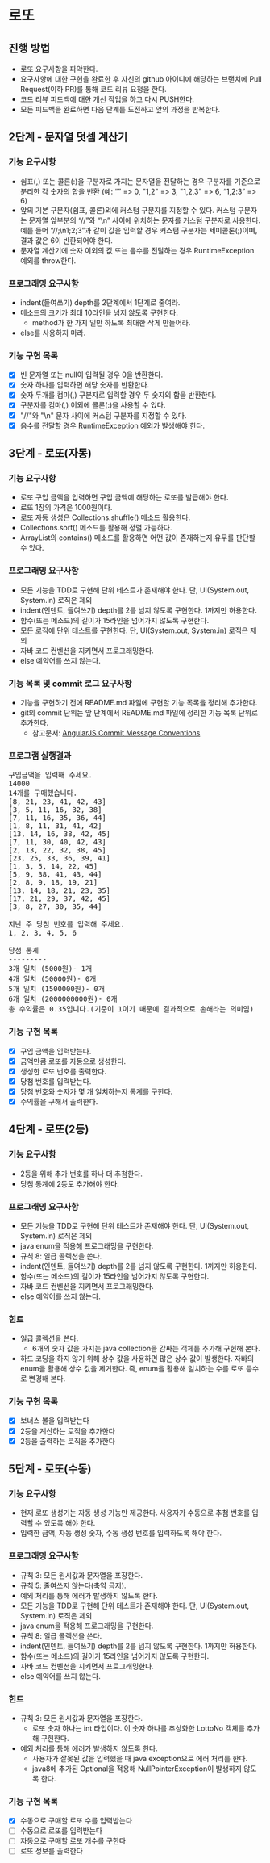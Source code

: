 # 로또
## 진행 방법
* 로또 요구사항을 파악한다.
* 요구사항에 대한 구현을 완료한 후 자신의 github 아이디에 해당하는 브랜치에 Pull Request(이하 PR)를 통해 코드 리뷰 요청을 한다.
* 코드 리뷰 피드백에 대한 개선 작업을 하고 다시 PUSH한다.
* 모든 피드백을 완료하면 다음 단계를 도전하고 앞의 과정을 반복한다.

## 2단계 - 문자열 덧셈 계산기

### 기능 요구사항
- 쉼표(,) 또는 콜론(:)을 구분자로 가지는 문자열을 전달하는 경우 구분자를 기준으로 분리한 각 숫자의 합을 반환 (예: “” => 0, "1,2" => 3, "1,2,3" => 6, “1,2:3” => 6)
- 앞의 기본 구분자(쉼표, 콜론)외에 커스텀 구분자를 지정할 수 있다. 커스텀 구분자는 문자열 앞부분의 “//”와 “\n” 사이에 위치하는 문자를
  커스텀 구분자로 사용한다. 예를 들어 “//;\n1;2;3”과 같이 값을 입력할 경우 커스텀 구분자는 세미콜론(;)이며, 결과 값은 6이 반환되어야 한다.
- 문자열 계산기에 숫자 이외의 값 또는 음수를 전달하는 경우 RuntimeException 예외를 throw한다.

### 프로그래밍 요구사항
- indent(들여쓰기) depth를 2단계에서 1단계로 줄여라.
- 메소드의 크기가 최대 10라인을 넘지 않도록 구현한다.
  - method가 한 가지 일만 하도록 최대한 작게 만들어라.
- else를 사용하지 마라.

### 기능 구현 목록
- [x] 빈 문자열 또는 null이 입력될 경우 0을 반환한다.
- [x] 숫자 하나를 입력하면 해당 숫자를 반환한다.
- [x] 숫자 두개를 컴마(,) 구분자로 입력할 경우 두 숫자의 합을 반환한다.
- [x] 구분자를 컴마(,) 이외에 콜론(:)을 사용할 수 있다.
- [x] "//"와 "\n" 문자 사이에 커스텀 구분자를 지정할 수 있다.
- [x] 음수를 전달할 경우 RuntimeException 예외가 발생해야 한다.

## 3단계 - 로또(자동)

### 기능 요구사항
- 로또 구입 금액을 입력하면 구입 금액에 해당하는 로또를 발급해야 한다.
- 로또 1장의 가격은 1000원이다.
- 로또 자동 생성은 Collections.shuffle() 메소드 활용한다.
- Collections.sort() 메소드를 활용해 정렬 가능하다.
- ArrayList의 contains() 메소드를 활용하면 어떤 값이 존재하는지 유무를 판단할 수 있다.

### 프로그래밍 요구사항
- 모든 기능을 TDD로 구현해 단위 테스트가 존재해야 한다. 단, UI(System.out, System.in) 로직은 제외
- indent(인덴트, 들여쓰기) depth를 2를 넘지 않도록 구현한다. 1까지만 허용한다.
- 함수(또는 메소드)의 길이가 15라인을 넘어가지 않도록 구현한다.
- 모든 로직에 단위 테스트를 구현한다. 단, UI(System.out, System.in) 로직은 제외
- 자바 코드 컨벤션을 지키면서 프로그래밍한다.
- else 예약어를 쓰지 않는다.

### 기능 목록 및 commit 로그 요구사항
- 기능을 구현하기 전에 README.md 파일에 구현할 기능 목록을 정리해 추가한다.
- git의 commit 단위는 앞 단계에서 README.md 파일에 정리한 기능 목록 단위로 추가한다.
  - 참고문서: [AngularJS Commit Message Conventions](https://gist.github.com/stephenparish/9941e89d80e2bc58a153)

### 프로그램 실행결과
<pre>
구입금액을 입력해 주세요.
14000
14개를 구매했습니다.
[8, 21, 23, 41, 42, 43]
[3, 5, 11, 16, 32, 38]
[7, 11, 16, 35, 36, 44]
[1, 8, 11, 31, 41, 42]
[13, 14, 16, 38, 42, 45]
[7, 11, 30, 40, 42, 43]
[2, 13, 22, 32, 38, 45]
[23, 25, 33, 36, 39, 41]
[1, 3, 5, 14, 22, 45]
[5, 9, 38, 41, 43, 44]
[2, 8, 9, 18, 19, 21]
[13, 14, 18, 21, 23, 35]
[17, 21, 29, 37, 42, 45]
[3, 8, 27, 30, 35, 44]

지난 주 당첨 번호를 입력해 주세요.
1, 2, 3, 4, 5, 6

당첨 통계
---------
3개 일치 (5000원)- 1개
4개 일치 (50000원)- 0개
5개 일치 (1500000원)- 0개
6개 일치 (2000000000원)- 0개
총 수익률은 0.35입니다.(기준이 1이기 때문에 결과적으로 손해라는 의미임)
</pre>

### 기능 구현 목록
- [x] 구입 금액을 입력받는다.
- [x] 금액만큼 로또를 자동으로 생성한다.
- [x] 생성한 로또 번호를 출력한다.
- [x] 당첨 번호를 입력받는다.
- [x] 당첨 번호와 숫자가 몇 개 일치하는지 통계를 구한다.
- [x] 수익률을 구해서 출력한다.

## 4단계 - 로또(2등)

### 기능 요구사항
- 2등을 위해 추가 번호를 하나 더 추첨한다.
- 당첨 통계에 2등도 추가해야 한다.

### 프로그래밍 요구사항
- 모든 기능을 TDD로 구현해 단위 테스트가 존재해야 한다. 단, UI(System.out, System.in) 로직은 제외
- java enum을 적용해 프로그래밍을 구현한다.
- 규칙 8: 일급 콜렉션을 쓴다.
- indent(인덴트, 들여쓰기) depth를 2를 넘지 않도록 구현한다. 1까지만 허용한다.
- 함수(또는 메소드)의 길이가 15라인을 넘어가지 않도록 구현한다.
- 자바 코드 컨벤션을 지키면서 프로그래밍한다.
- else 예약어를 쓰지 않는다.

### 힌트
- 일급 콜렉션을 쓴다.
  - 6개의 숫자 값을 가지는 java collection을 감싸는 객체를 추가해 구현해 본다.
- 하드 코딩을 하지 않기 위해 상수 값을 사용하면 많은 상수 값이 발생한다. 자바의 enum을 활용해 상수 값을 제거한다. 
즉, enum을 활용해 일치하는 수를 로또 등수로 변경해 본다.

### 기능 구현 목록
- [x] 보너스 볼을 입력받는다
- [x] 2등을 계산하는 로직을 추가한다
- [x] 2등을 출력하는 로직을 추가한다

## 5단계 - 로또(수동)

### 기능 요구사항
- 현재 로또 생성기는 자동 생성 기능만 제공한다. 사용자가 수동으로 추첨 번호를 입력할 수 있도록 해야 한다.
- 입력한 금액, 자동 생성 숫자, 수동 생성 번호를 입력하도록 해야 한다.

### 프로그래밍 요구사항
- 규칙 3: 모든 원시값과 문자열을 포장한다.
- 규칙 5: 줄여쓰지 않는다(축약 금지).
- 예외 처리를 통해 에러가 발생하지 않도록 한다.
- 모든 기능을 TDD로 구현해 단위 테스트가 존재해야 한다. 단, UI(System.out, System.in) 로직은 제외
- java enum을 적용해 프로그래밍을 구현한다.
- 규칙 8: 일급 콜렉션을 쓴다.
- indent(인덴트, 들여쓰기) depth를 2를 넘지 않도록 구현한다. 1까지만 허용한다.
- 함수(또는 메소드)의 길이가 15라인을 넘어가지 않도록 구현한다.
- 자바 코드 컨벤션을 지키면서 프로그래밍한다.
- else 예약어를 쓰지 않는다.

### 힌트
- 규칙 3: 모든 원시값과 문자열을 포장한다.
  - 로또 숫자 하나는 int 타입이다. 이 숫자 하나를 추상화한 LottoNo 객체를 추가해 구현한다.
- 예외 처리를 통해 에러가 발생하지 않도록 한다.
  - 사용자가 잘못된 값을 입력했을 때 java exception으로 에러 처리를 한다.
  - java8에 추가된 Optional을 적용해 NullPointerException이 발생하지 않도록 한다.

### 기능 구현 목록
- [x] 수동으로 구매할 로또 수를 입력받는다 
- [ ] 수동으로 로또를 입력받는다
- [ ] 자동으로 구매할 로또 개수를 구한다
- [ ] 로또 정보를 출력한다